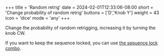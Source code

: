 +++
title = 'Random retrig'
date = 2024-02-01T12:33:06-08:00
short = 'Change probability of random retrig'
buttons = ['D','Knob Y']
weight = 43
icon = 'dice'
mode = 'any'
+++


Change the probability of random retrigging, increasing it by turning the knob CW.

If you want to keep the sequence locked, you can use [the sequence lock combo](/#sequence-lock).